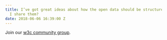```yaml
---
title: I’ve got great ideas about how the open data should be structured, how can
  I share them?
date: 2018-06-06 16:39:00 Z
---
```


Join our [w3c community group](https://www.openactive.io/w3c-community/).
